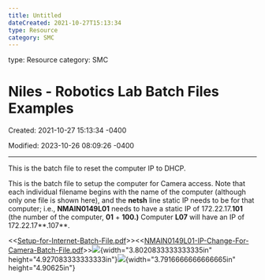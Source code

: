 ```yaml
---
title: Untitled
dateCreated: 2021-10-27T15:13:34
type: Resource
category: SMC
---
```

type: Resource
category: SMC

# Niles - Robotics Lab Batch Files Examples

Created: 2021-10-27 15:13:34 -0400

Modified: 2023-10-26 08:09:26 -0400

---

This is the batch file to reset the computer IP to DHCP.



This is the batch file to setup the computer for Camera access. Note that each individual filename begins with the name of the computer (although only one file is shown here), and the **netsh** line static IP needs to be for that computer; i.e., **NMAIN0149L01** needs to have a static IP of 172.22.17.**101** (the number of the computer, **01** + **100.)** Computer **L07** will have an IP of 172.22.17**.107**.

<<[Setup-for-Internet-Batch-File.pdf](../../Attachments/Setup-for-Internet-Batch-File.pdf)>><<[NMAIN0149L01-IP-Change-For-Camera-Batch-File.pdf](../../Attachments/NMAIN0149L01-IP-Change-For-Camera-Batch-File.pdf)>>![](../../Attachments/General-Technician-Niles---Robotics-Lab-Batch-Files-Examples-image1.png){width="3.8020833333333335in" height="4.927083333333333in"}![](../../Attachments/General-Technician-Niles---Robotics-Lab-Batch-Files-Examples-image2.png){width="3.7916666666666665in" height="4.90625in"}


